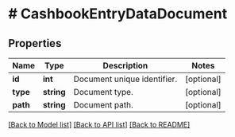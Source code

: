 # # CashbookEntryDataDocument

## Properties

Name | Type | Description | Notes
------------ | ------------- | ------------- | -------------
**id** | **int** | Document unique identifier. | [optional]
**type** | **string** | Document type. | [optional]
**path** | **string** | Document path. | [optional]

[[Back to Model list]](../../README.md#models) [[Back to API list]](../../README.md#endpoints) [[Back to README]](../../README.md)
